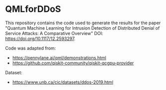 # QMLforDDoS

This repository contains the code used to generate the results for the paper "Quantum Machine Learning for Intrusion Detection of Distributed Denial of Service Attacks: A Comparative Overview" DOI: https://doi.org/10.1117/12.2593297.

Code was adapted from:
- https://pennylane.ai/qml/demonstrations.html
- https://github.com/qiskit-community/qiskit-qcgpu-provider

Dataset:
- https://www.unb.ca/cic/datasets/ddos-2019.html
